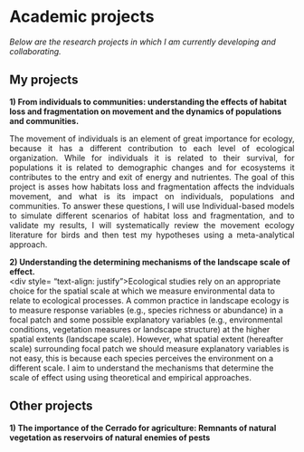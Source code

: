---
---

# Academic projects

   *Below are the research projects in which I am currently developing and collaborating.*
    <br />
## My projects

  **1) From individuals to communities: understanding the effects of habitat loss and fragmentation on movement and the dynamics of populations and communities.**
 <br />
  <div style="text-align: justify">The movement of individuals is an element of great importance for ecology, because it has a different contribution to each level of ecological 
  organization. While for individuals it is related to their survival, for populations it is related to demographic changes and for ecosystems it contributes to the entry and exit 
  of energy and nutrientes. The goal of this project is asses how habitats loss and fragmentation affects the indviduals movement, and what is its impact on individuals, 
  populations and communities. To answer these questions, I will use Individual-based models to simulate different scenarios of habitat loss and fragmentation, and to validate my 
  results, I will systematically review the movement ecology literature for birds and then test my hypotheses using a meta-analytical approach. </div>
     
  **2) Understanding the determining mechanisms of the landscape scale of effect.**
 <br />
    <div style= “text-align: justify”>Ecological studies rely on an appropriate choice for the spatial scale at which we measure environmental data to relate to ecological 
    processes. A common practice in landscape ecology is to measure response variables (e.g., species richness or abundance) in a focal patch and some possible explanatory 
    variables (e.g., environmental conditions, vegetation measures or landscape structure) at the higher spatial extents (landscape scale). However, what spatial extent (hereafter 
    scale) surrounding focal patch we should measure explanatory variables is not easy, this is because each species perceives the environment on a different scale. I aim to 
    understand the mechanisms that determine the scale of effect using using theoretical and empirical approaches.</div>
    
## Other projects

   **1) The importance of the Cerrado for agriculture: Remnants of natural vegetation as reservoirs of natural enemies of pests**
    <br />
